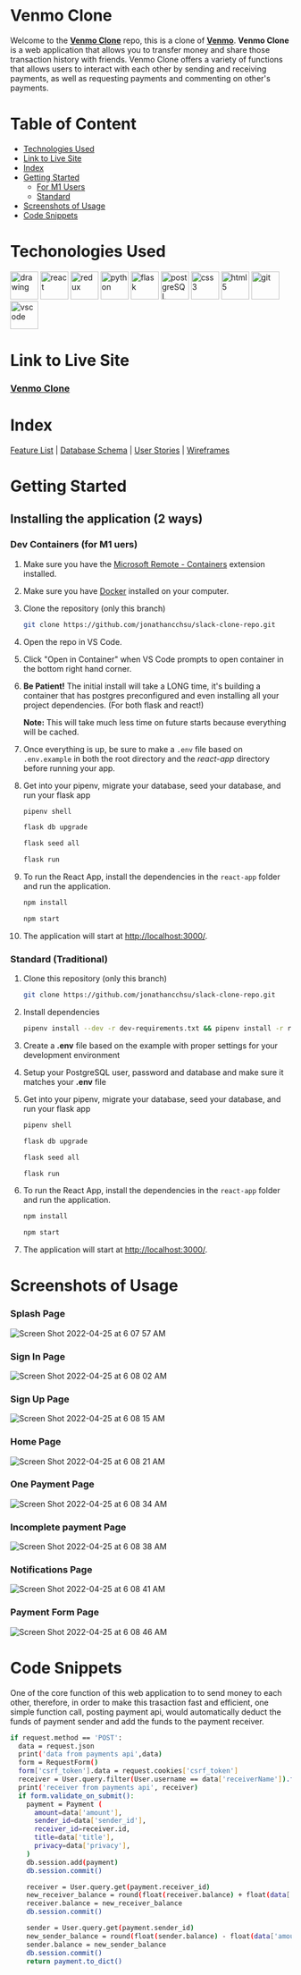 # **Venmo Clone**

Welcome to the **[Venmo Clone](https://venmo-clone.herokuapp.com/)** repo, this is a clone of **[Venmo](https://venmo.com/)**. **Venmo Clone** is a web application that allows you to transfer money and share those transaction history with friends. Venmo Clone offers a variety of functions that allows users to interact with each other by sending and receiving payments, as well as requesting payments and commenting on other's payments.

# Table of Content

- [Technologies Used](#techonologies-used)
- [Link to Live Site](#link-to-live-site)
- [Index](#index)
- [Getting Started](#getting-started)
   - [For M1 Users](#dev-containers-for-m1-uers)
   - [Standard](#standard-traditional)
- [Screenshots of Usage](#screenshots-of-usage)
- [Code Snippets](#code-snippets)

# Techonologies Used
<img src="https://camo.githubusercontent.com/442c452cb73752bb1914ce03fce2017056d651a2099696b8594ddf5ccc74825e/68747470733a2f2f63646e2e6a7364656c6976722e6e65742f67682f64657669636f6e732f64657669636f6e2f69636f6e732f6a6176617363726970742f6a6176617363726970742d6f726967696e616c2e737667" alt="drawing" width="50"/> <img src="https://camo.githubusercontent.com/27d0b117da00485c56d69aef0fa310a3f8a07abecc8aa15fa38c8b78526c60ac/68747470733a2f2f63646e2e6a7364656c6976722e6e65742f67682f64657669636f6e732f64657669636f6e2f69636f6e732f72656163742f72656163742d6f726967696e616c2e737667" alt="react" width="50"> 
<img src="https://camo.githubusercontent.com/2b6b50702c658cdfcf440cef1eb88c7e0e5a16ce0eb6ab8bc933da7697c12213/68747470733a2f2f63646e2e6a7364656c6976722e6e65742f67682f64657669636f6e732f64657669636f6e2f69636f6e732f72656475782f72656475782d6f726967696e616c2e737667" alt="redux" width="50"> 
<img src="https://www.pngall.com/wp-content/uploads/5/Python-PNG.png" alt="python" width ="50"> 
<img src="https://user-images.githubusercontent.com/92463844/162601723-beb79065-3555-4c2d-86c1-37d914e6d7ae.png" alt="flask" width ="50"> 
<img src="https://camo.githubusercontent.com/d536b9cc0c533324368535ece721f5424f28eae3ec0e6f3847408948ecacfce6/68747470733a2f2f63646e2e6a7364656c6976722e6e65742f67682f64657669636f6e732f64657669636f6e2f69636f6e732f706f737467726573716c2f706f737467726573716c2d6f726967696e616c2e737667" alt="postgreSQL" width="50">
<img src="https://camo.githubusercontent.com/2e496d4bfc6f753ddca87b521ce95c88219f77800212ffa6d4401ad368c82170/68747470733a2f2f63646e2e6a7364656c6976722e6e65742f67682f64657669636f6e732f64657669636f6e2f69636f6e732f637373332f637373332d6f726967696e616c2e737667" alt="css3" width="50"> 
<img src="https://camo.githubusercontent.com/da7acacadecf91d6dc02efcd2be086bb6d78ddff19a1b7a0ab2755a6fda8b1e9/68747470733a2f2f63646e2e6a7364656c6976722e6e65742f67682f64657669636f6e732f64657669636f6e2f69636f6e732f68746d6c352f68746d6c352d6f726967696e616c2e737667" alt="html5" width="50"> 
<img src="https://camo.githubusercontent.com/dc9e7e657b4cd5ba7d819d1a9ce61434bd0ddbb94287d7476b186bd783b62279/68747470733a2f2f63646e2e6a7364656c6976722e6e65742f67682f64657669636f6e732f64657669636f6e2f69636f6e732f6769742f6769742d6f726967696e616c2e737667" alt="git" width="50"> 
<img src="https://camo.githubusercontent.com/5fa137d222dde7b69acd22c6572a065ce3656e6ffa1f5e88c1b5c7a935af3cc6/68747470733a2f2f63646e2e6a7364656c6976722e6e65742f67682f64657669636f6e732f64657669636f6e2f69636f6e732f7673636f64652f7673636f64652d6f726967696e616c2e737667" alt="vscode" width="50"> 



# Link to Live Site

### **[Venmo Clone](https://venmo-clone.herokuapp.com/)**


# Index
[Feature List](https://github.com/jonathancchsu/venmo-clone/wiki/Feature-List) | [Database Schema](https://github.com/jonathancchsu/venmo-clone/wiki/Database-Schema) | [User Stories](https://github.com/jonathancchsu/venmo-clone/wiki/User-Stories) | [Wireframes](https://github.com/jonathancchsu/venmo-clone/wiki/Wireframes)


# Getting Started
## Installing the application (2 ways)
### Dev Containers (for M1 uers)

1. Make sure you have the [Microsoft Remote - Containers](https://marketplace.visualstudio.com/items?itemName=ms-vscode-remote.remote-containers) extension installed.
2. Make sure you have [Docker](https://www.docker.com/products/docker-desktop/) installed on your computer.
3. Clone the repository (only this branch)
   ```bash
   git clone https://github.com/jonathancchsu/slack-clone-repo.git
   ```
4. Open the repo in VS Code.
5. Click "Open in Container" when VS Code prompts to open container in the bottom right hand corner.
6. **Be Patient!** The initial install will take a LONG time, it's building a container that has postgres preconfigured and even installing all your project dependencies. (For both flask and react!)

   **Note:** This will take much less time on future starts because everything will be cached.

7. Once everything is up, be sure to make a `.env` file based on `.env.example` in both the root directory and the *react-app* directory before running your app.

8. Get into your pipenv, migrate your database, seed your database, and run your flask app

   ```bash
   pipenv shell
   ```

   ```bash
   flask db upgrade
   ```

   ```bash
   flask seed all
   ```

   ```bash
   flask run
   ```

9. To run the React App, install the dependencies in the `react-app` folder and run the application.

   ```bash
   npm install
   ```

   ```bash
   npm start
   ```
10. The application will start at [http://localhost:3000/](http://localhost:3000/).

### Standard (Traditional)

1. Clone this repository (only this branch)

   ```bash
   git clone https://github.com/jonathancchsu/slack-clone-repo.git
   ```

2. Install dependencies

      ```bash
      pipenv install --dev -r dev-requirements.txt && pipenv install -r requirements.txt
      ```

3. Create a **.env** file based on the example with proper settings for your
   development environment
4. Setup your PostgreSQL user, password and database and make sure it matches your **.env** file

5. Get into your pipenv, migrate your database, seed your database, and run your flask app

   ```bash
   pipenv shell
   ```

   ```bash
   flask db upgrade
   ```

   ```bash
   flask seed all
   ```

   ```bash
   flask run
   ```

6. To run the React App, install the dependencies in the `react-app` folder and run the application.

   ```bash
   npm install
   ```

   ```bash
   npm start
   ```
7. The application will start at [http://localhost:3000/](http://localhost:3000/).

# Screenshots of Usage
### Splash Page
![Screen Shot 2022-04-25 at 6 07 57 AM](https://user-images.githubusercontent.com/92463844/165070571-d0d6160a-975b-4465-8329-ccecc1caeddb.png)
### Sign In Page
![Screen Shot 2022-04-25 at 6 08 02 AM](https://user-images.githubusercontent.com/92463844/165070581-63149467-bc4d-4129-9ee1-e1b9202c8b8e.png)
### Sign Up Page
![Screen Shot 2022-04-25 at 6 08 15 AM](https://user-images.githubusercontent.com/92463844/165070597-bbe4b82b-dda4-4ae9-8f3d-98e9fab0930a.png)
### Home Page
![Screen Shot 2022-04-25 at 6 08 21 AM](https://user-images.githubusercontent.com/92463844/165070607-a5a4de02-d18a-459c-8812-1f9080e4ac6c.png)
### One Payment Page
![Screen Shot 2022-04-25 at 6 08 34 AM](https://user-images.githubusercontent.com/92463844/165070616-91c19479-0a0f-47e8-924c-2e76340cad15.png)
### Incomplete payment Page
![Screen Shot 2022-04-25 at 6 08 38 AM](https://user-images.githubusercontent.com/92463844/165070628-8e5f5fd2-e82c-44b0-8f84-749a9ca6e0ba.png)
### Notifications Page
![Screen Shot 2022-04-25 at 6 08 41 AM](https://user-images.githubusercontent.com/92463844/165070634-69a06f19-4edc-45a5-be83-afcb4865a82b.png)
### Payment Form Page
![Screen Shot 2022-04-25 at 6 08 46 AM](https://user-images.githubusercontent.com/92463844/165070642-558c7795-d4d7-4bca-9c7b-2cd07b5e57ae.png)

# Code Snippets
One of the core function of this web application to to send money to each other, therefore, in order to make this trasaction fast and efficient, one simple function call, posting payment api, would automatically deduct the funds of payment sender and add the funds to the payment receiver. 

  ```bash
  if request.method == 'POST':
    data = request.json
    print('data from payments api',data)
    form = RequestForm()
    form['csrf_token'].data = request.cookies['csrf_token']
    receiver = User.query.filter(User.username == data['receiverName']).first()
    print('receiver from payments api', receiver)
    if form.validate_on_submit():
      payment = Payment (
        amount=data['amount'],
        sender_id=data['sender_id'],
        receiver_id=receiver.id,
        title=data['title'],
        privacy=data['privacy'],
      )
      db.session.add(payment)
      db.session.commit()

      receiver = User.query.get(payment.receiver_id)
      new_receiver_balance = round(float(receiver.balance) + float(data['amount']), 2)
      receiver.balance = new_receiver_balance
      db.session.commit()

      sender = User.query.get(payment.sender_id)
      new_sender_balance = round(float(sender.balance) - float(data['amount']), 2)
      sender.balance = new_sender_balance
      db.session.commit()
      return payment.to_dict()
   ```

